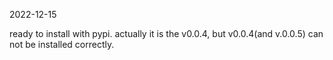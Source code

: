 <!--
 * @Date: 2024-06-02 12:19:24
 * @LastEditors: BHM-Bob 2262029386@qq.com
 * @LastEditTime: 2024-06-02 12:20:04
 * @Description: 
-->
2022-12-15


ready to install with pypi.
actually it is the v0.0.4, but v0.0.4(and v.0.0.5) can not be installed correctly.